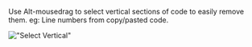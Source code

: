 ﻿Use Alt-mousedrag to select vertical sections of code to easily remove them. eg: Line numbers from copy/pasted code.

!["Select Vertical"](Tips/images/SelectVertical.png)